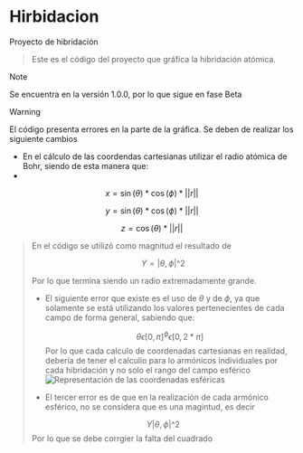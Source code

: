 # Hirbidacion
Proyecto de hibridación
>Este es el código del proyecto que gráfica la hibridación atómica.

>[!NOTE]
>Se encuentra en la versión 1.0.0, por lo que sigue en fase Beta

>[!WARNING]
>El código presenta errores en la parte de la gráfica. Se deben de realizar los siguiente cambios
>
> - En el cálculo de las coordendas cartesianas utilizar el radio atómica de Bohr, siendo de esta manera que:
> - 
>
>   $$x=\sin(\theta) *\cos(\phi) * ||r||$$
>
>   $$y=\sin(\theta) * \cos(\phi) * ||r||$$
>
>   $$z=\cos(\theta)*||r||$$
>> En el código se utilizó como magnitud el resultado de
>>
>> $$Y=|\theta,\phi|\^2$$
>>
>> Por lo que termina siendo un radio extremadamente grande.
>> - El siguiente error que existe es el uso de $\theta$ y de $\phi$, ya que solamente se está utilizando los valores pertenecientes de cada campo de forma general, sabiendo que:
>>
>>   $$\theta \epsilon [0,\pi] ^ \phi \epsilon [0,2*\pi]$$
>>   Por lo que cada calculo de coordenadas cartesianas en realidad, debería de tener el calculio para lo armónicos individuales por cada hibridación y no solo el rango del campo esférico
>>   ![Representación de las coordenadas esféricas](https://github.com/JoseAdrianRodriguezGonzalez/Hibridacion/blob/main/assets/The-point-A-on-spherical-plane_Q320.jpg)
>>   
>> - El tercer error es de que en la realización de cada armónico esférico, no se considera que es una magintud, es decir
>>   
>>  $$Y|\theta,\phi|\^2$$
>>    Por lo que se debe corrgier la falta del cuadrado

